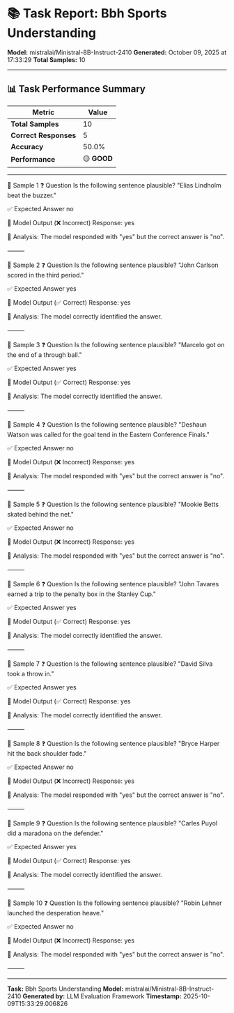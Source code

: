 # 📚 Task Report: Bbh Sports Understanding

**Model:** mistralai/Ministral-8B-Instruct-2410
**Generated:** October 09, 2025 at 17:33:29
**Total Samples:** 10

---

## 📊 Task Performance Summary

| Metric | Value |
| ------ | ----- |
| **Total Samples** | 10 |
| **Correct Responses** | 5 |
| **Accuracy** | 50.0% |
| **Performance** | 🟡 **GOOD** |

---

📝 Sample 1
❓ Question
Is the following sentence plausible? "Elias Lindholm beat the buzzer."

✅ Expected Answer
no

🤖 Model Output (❌ Incorrect)
Response: yes

💬 Analysis:
The model responded with "yes" but the correct answer is "no".

⸻

📝 Sample 2
❓ Question
Is the following sentence plausible? "John Carlson scored in the third period."

✅ Expected Answer
yes

🤖 Model Output (✅ Correct)
Response: yes

💬 Analysis:
The model correctly identified the answer.

⸻

📝 Sample 3
❓ Question
Is the following sentence plausible? "Marcelo got on the end of a through ball."

✅ Expected Answer
yes

🤖 Model Output (✅ Correct)
Response: yes

💬 Analysis:
The model correctly identified the answer.

⸻

📝 Sample 4
❓ Question
Is the following sentence plausible? "Deshaun Watson was called for the goal tend in the Eastern Conference Finals."

✅ Expected Answer
no

🤖 Model Output (❌ Incorrect)
Response: yes

💬 Analysis:
The model responded with "yes" but the correct answer is "no".

⸻

📝 Sample 5
❓ Question
Is the following sentence plausible? "Mookie Betts skated behind the net."

✅ Expected Answer
no

🤖 Model Output (❌ Incorrect)
Response: yes

💬 Analysis:
The model responded with "yes" but the correct answer is "no".

⸻

📝 Sample 6
❓ Question
Is the following sentence plausible? "John Tavares earned a trip to the penalty box in the Stanley Cup."

✅ Expected Answer
yes

🤖 Model Output (✅ Correct)
Response: yes

💬 Analysis:
The model correctly identified the answer.

⸻

📝 Sample 7
❓ Question
Is the following sentence plausible? "David Silva took a throw in."

✅ Expected Answer
yes

🤖 Model Output (✅ Correct)
Response: yes

💬 Analysis:
The model correctly identified the answer.

⸻

📝 Sample 8
❓ Question
Is the following sentence plausible? "Bryce Harper hit the back shoulder fade."

✅ Expected Answer
no

🤖 Model Output (❌ Incorrect)
Response: yes

💬 Analysis:
The model responded with "yes" but the correct answer is "no".

⸻

📝 Sample 9
❓ Question
Is the following sentence plausible? "Carles Puyol did a maradona on the defender."

✅ Expected Answer
yes

🤖 Model Output (✅ Correct)
Response: yes

💬 Analysis:
The model correctly identified the answer.

⸻

📝 Sample 10
❓ Question
Is the following sentence plausible? "Robin Lehner launched the desperation heave."

✅ Expected Answer
no

🤖 Model Output (❌ Incorrect)
Response: yes

💬 Analysis:
The model responded with "yes" but the correct answer is "no".

⸻

---

**Task:** Bbh Sports Understanding
**Model:** mistralai/Ministral-8B-Instruct-2410
**Generated by:** LLM Evaluation Framework
**Timestamp:** 2025-10-09T15:33:29.006826